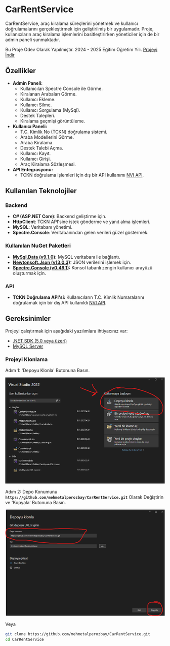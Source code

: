 # CarRentService

CarRentService, araç kiralama süreçlerini yönetmek ve kullanıcı doğrulamalarını gerçekleştirmek için geliştirilmiş bir uygulamadır. Proje, kullanıcıların araç kiralama işlemlerini basitleştirirken yöneticiler için de bir admin paneli sunmaktadır. 

Bu Proje Ödev Olarak Yapılmıştır. 2024 - 2025 Eğitim Öğretim Yılı. [Projeyi İndir](https://github.com/mehmetalperozbay/CarRentService/releases/download/v1.0.0/ArabaKiralama.zip)  

## Özellikler

- **Admin Paneli:**
  - Kullanıcıları Spectre Console ile Görme.
  - Kiralanan Arabaları Görme.
  - Kullanıcı Ekleme.
  - Kullanıcı Silme.
  - Kullanıcı Sorgulama (MySql).
  - Destek Talepleri.
  - Kiralama geçmişi görüntüleme.
- **Kullanıcı Paneli:**
  - T.C. Kimlik No (TCKN) doğrulama sistemi.
  - Araba Modellerini Görme.
  - Araba Kiralama.
  - Destek Talebi Açma.
  - Kullanıcı Kayıt.
  - Kullanıcı Girişi.
  - Araç Kiralama Sözleşmesi.
- **API Entegrasyonu:**
  - TCKN doğrulama işlemleri için dış bir API kullanımı [NVI API](https://www.nvi.gov.tr/).

## Kullanılan Teknolojiler

### Backend
- **C# (ASP.NET Core)**: Backend geliştirme için.
- **HttpClient**: TCKN API'sine istek gönderme ve yanıt alma işlemleri.
- **MySQL**: Veritabanı yönetimi.
- **Spectre.Console**: Veritabanından gelen verileri güzel göstermek.

  
### Kullanılan NuGet Paketleri
- **[MySql.Data (v9.1.0)](https://www.nuget.org/packages/MySql.Data/):** MySQL veritabanı ile bağlantı.
- **[Newtonsoft.Json (v13.0.3)](https://www.nuget.org/packages/Newtonsoft.Json/):** JSON verilerini işlemek için.
- **[Spectre.Console (v0.49.1)](https://www.nuget.org/packages/Spectre.Console/):** Konsol tabanlı zengin kullanıcı arayüzü oluşturmak için.

### API
- **TCKN Doğrulama API'si:** Kullanıcıların T.C. Kimlik Numaralarını doğrulamak için bir dış API kullanıldı [NVI API](https://www.nvi.gov.tr/).

## Gereksinimler

Projeyi çalıştırmak için aşağıdaki yazılımlara ihtiyacınız var:

- [.NET SDK (5.0 veya üzeri)](https://dotnet.microsoft.com/download)
- [MySQL Server](https://www.mysql.com/)

### Projeyi Klonlama
Adım 1:  'Depoyu Klonla' Butonuna Basın.

![Adım 1](./images/git1.png)


Adım 2: Depo Konumunu **```https://github.com/mehmetalperozbay/CarRentService.git```** Olarak Değiştirin ve 'Kopyala' Butonuna Basın.

![Adım 2](./images/git2.png)

Veya

```bash
git clone https://github.com/mehmetalperozbay/CarRentService.git
cd CarRentService
